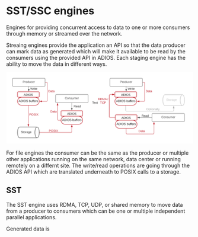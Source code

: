 # SST/SSC engines

Engines for providing concurrent access to data to one or more consumers through memory or streamed over the network.

Streaing engines provide the application an API so that the data producer can mark data as generated which will make it available to be read by the consumers using the provided API in ADIOS. Each staging engine has the ability to move the data in different ways.

![Engines](docs/engines.png)

For file engines the consumer can be the same as the producer or multiple other applications running on the same network, data center or running remotely on a differnt site. The write/read operations are going through the ADIOS API which are translated underneath to POSIX calls to a storage. 

## SST

The SST  engine uses RDMA, TCP,  UDP, or shared memory to move data from a producer to consumers which can be one or multiple independent parallel applications.

Generated data is 
